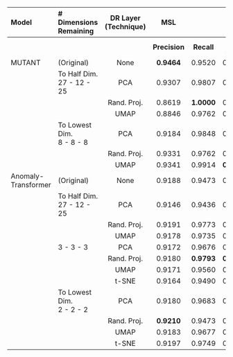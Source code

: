 | **Model**           | **\# Dimensions** <br> **Remaining** | **DR Layer** <br> **(Technique)** | **MSL**       |             |              | **SMAP**      |             |              | **SWaT**      |             |              |
| :------------------ | :----------------------------------- | :-------------------------------: | :-----------: | :---------: | :----------: | :-----------: | :---------: | :----------: | :-----------: | :---------: | :----------: |
|                     |                                      |                                   | **Precision** | **Recall**  | **F1-score** | **Precision** | **Recall**  | **F1-score** | **Precision** | **Recall**  | **F1-score** |
| MUTANT              | (Original)                           | None                              | **0\.9464**   | 0\.9520     | 0\.9492      | 0\.9658       | 0\.9787     | 0\.9722      | 0\.9805       | 0\.9881     | 0\.9842      |
|                     | To Half Dim. <br> 27 - 12 - 25       | PCA                               | 0\.9307       | 0\.9807     | 0\.9551      | 0\.9725       | 0\.9630     | 0\.9678      | 0\.9729       | **1\.0000** | **0\.9863**  |
|                     |                                      | Rand. Proj.                       | 0\.8619       | **1\.0000** | 0\.9258      | 0\.9703       | 0\.9782     | 0\.9742      | 0\.9782       | 0\.9882     | 0\.9832      |
|                     |                                      | UMAP                              | 0\.8846       | 0\.9762     | 0\.9281      | 0\.9836       | 0\.9453     | 0\.9640      | 0\.9491       | 0\.9838     | 0\.9661      |
|                     | To Lowest Dim. <br> 8 - 8 - 8        | PCA                               | 0\.9184       | 0\.9848     | 0\.9505      | 0\.9882       | 0\.9659     | **0\.9769**  | 0\.9632       | 0\.9866     | 0\.9748      |
|                     |                                      | Rand. Proj.                       | 0\.9331       | 0\.9762     | 0\.9542      | 0\.9550       | **0\.9866** | 0\.9706      | 0\.9728       | 0\.9856     | 0\.9792      |
|                     |                                      | UMAP                              | 0\.9341       | 0\.9914     | **0\.9619**  | **0\.9913**   | 0\.9399     | 0\.9649      | **0\.9833**   | 0\.9788     | 0\.9810      |
| Anomaly-Transformer | (Original)                           | None                              | 0\.9188       | 0\.9473     | 0\.9329      | 0\.9381       | 0\.9939     | 0\.9652      | 0\.8844       | **1\.0000** | 0\.9386      |
|                     | To Half Dim.  <br> 27 - 12 - 25      | PCA                               | 0\.9146       | 0\.9436     | 0\.9289      | 0\.9111       | 0\.9916     | 0\.9497      | 0\.9223       | **1\.0000** | 0\.9596      |
|                     |                                      | Rand. Proj.                       | 0\.9191       | 0\.9773     | 0\.9473      | 0\.9160       | 0\.9950     | 0\.9539      | 0\.8889       | **1\.0000** | 0\.9412      |
|                     |                                      | UMAP                              | 0\.9178       | 0\.9735     | 0\.9448      | 0\.9264       | **0\.9993** | 0\.9615      | 0\.8482       | **1\.0000** | 0\.9179      |
|                     | 3 - 3 - 3                            | PCA                               | 0\.9172       | 0\.9676     | 0\.9417      | 0\.9072       | 0\.9945     | 0\.9489      | 0\.9706       | 0\.9495     | **0\.9600**  |
|                     |                                      | Rand. Proj.                       | 0\.9180       | **0\.9793** | **0\.9477**  | 0\.9335       | 0\.9919     | 0\.9618      | **0\.9891**   | 0\.8619     | 0\.9212      |
|                     |                                      | UMAP                              | 0\.9171       | 0\.9560     | 0\.9361      | 0\.9320       | 0\.9915     | 0\.9608      | 0\.9807       | 0\.9229     | 0\.9509      |
|                     |                                      | t-SNE                             | 0\.9164       | 0\.9490     | 0\.9324      | 0\.9310       | 0\.9962     | 0\.9625      | 0\.9843       | 0\.9082     | 0\.9447      |
|                     | To Lowest Dim. <br> 2 - 2 - 2        | PCA                               | 0\.9180       | 0\.9683     | 0\.9425      | 0\.9070       | 0\.9930     | 0\.9481      | 0\.9492       | 0\.9696     | 0\.9593      |
|                     |                                      | Rand. Proj.                       | **0\.9210**   | 0\.9473     | 0\.9340      | **0\.9429**   | 0\.9524     | 0\.9476      | 0\.9876       | 0\.8862     | 0\.9341      |
|                     |                                      | UMAP                              | 0\.9183       | 0\.9677     | 0\.9423      | 0\.9330       | 0\.9945     | 0\.9628      | 0\.9890       | 0\.8871     | 0\.9352      |
|                     |                                      | t-SNE                             | 0\.9197       | 0\.9749     | 0\.9465      | 0\.9353       | 0\.9977     | **0\.9655**  | 0\.9854       | 0\.9237     | 0\.9536      |